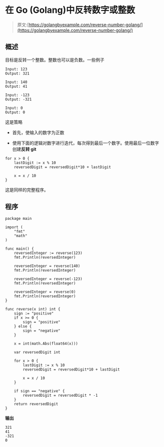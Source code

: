# 在 Go (Golang)中反转数字或整数

> 原文:[https://golangbyexample.com/reverse-number-golang/](https://golangbyexample.com/reverse-number-golang/)

## **概述**

目标是反转一个整数。整数也可以是负数。一些例子

```
Input: 123
Output: 321

Input: 140
Output: 41

Input: -123
Output: -321

Input: 0
Output: 0
```

这是策略

*   首先，使输入的数字为正数

*   使用下面的逻辑对数字进行迭代，每次得到最后一个数字。使用最后一位数字创建**反转 git**

```
for x > 0 {
	lastDigit := x % 10
	reversedDigit = reversedDigit*10 + lastDigit

	x = x / 10
}
```

这是同样的完整程序。

## **程序**

```
package main

import (
	"fmt"
	"math"
)

func main() {
	reversedInteger := reverse(123)
	fmt.Println(reversedInteger)

	reversedInteger = reverse(140)
	fmt.Println(reversedInteger)

	reversedInteger = reverse(-123)
	fmt.Println(reversedInteger)

	reversedInteger = reverse(0)
	fmt.Println(reversedInteger)
}

func reverse(x int) int {
	sign := "positive"
	if x >= 0 {
		sign = "positive"
	} else {
		sign = "negative"
	}

	x = int(math.Abs(float64(x)))

	var reversedDigit int

	for x > 0 {
		lastDigit := x % 10
		reversedDigit = reversedDigit*10 + lastDigit

		x = x / 10
	}

	if sign == "negative" {
		reversedDigit = reversedDigit * -1
	}
	return reversedDigit
}
```

**输出**

```
321
41
-321
0
```
